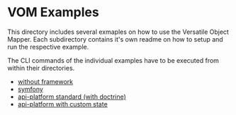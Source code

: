 # VOM Examples

This directory includes several exmaples on how to use the Versatile Object Mapper. Each subdirectory contains it's own readme on how to setup and run the respective example.

The CLI commands of the individual examples have to be executed from within their directories.

* [without framework](./without-framework)
* [symfony](./symfony-framework)
* [api-platform standard (with doctrine)](./api-platform-doctrine)
* [api-platform with custom state](./api-platform-custom-state)